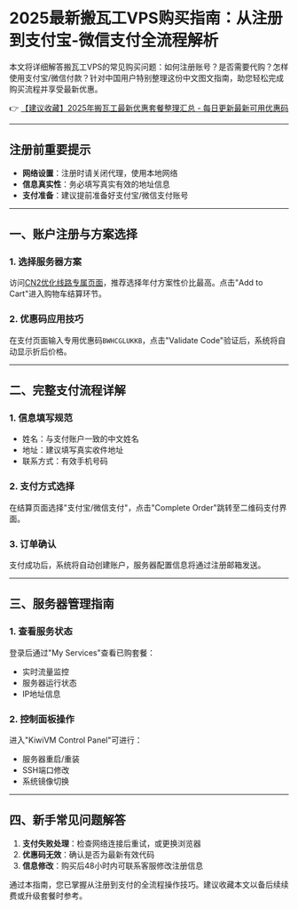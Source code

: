 # 2025最新搬瓦工VPS购买指南：从注册到支付宝-微信支付全流程解析

本文将详细解答搬瓦工VPS的常见购买问题：如何注册账号？是否需要代购？怎样使用支付宝/微信付款？针对中国用户特别整理这份中文图文指南，助您轻松完成购买流程并享受最新优惠。

👉 [【建议收藏】2025年搬瓦工最新优惠套餐整理汇总 - 每日更新最新可用优惠码](https://bit.ly/banwagon)

---

## 注册前重要提示
- **网络设置**：注册时请关闭代理，使用本地网络
- **信息真实性**：务必填写真实有效的地址信息
- **支付准备**：建议提前准备好支付宝/微信支付账号

---

## 一、账户注册与方案选择
### 1. 选择服务器方案
访问[CN2优化线路专属页面](https://bit.ly/banwagon)，推荐选择年付方案性价比最高。点击"Add to Cart"进入购物车结算环节。

### 2. 优惠码应用技巧
在支付页面输入专用优惠码`BWHCGLUKKB`，点击"Validate Code"验证后，系统将自动显示折后价格。

---

## 二、完整支付流程详解
### 1. 信息填写规范
- 姓名：与支付账户一致的中文姓名
- 地址：建议填写真实收件地址
- 联系方式：有效手机号码

### 2. 支付方式选择
在结算页面选择"支付宝/微信支付"，点击"Complete Order"跳转至二维码支付界面。

### 3. 订单确认
支付成功后，系统将自动创建账户，服务器配置信息将通过注册邮箱发送。

---

## 三、服务器管理指南
### 1. 查看服务状态
登录后通过"My Services"查看已购套餐：
- 实时流量监控
- 服务器运行状态
- IP地址信息

### 2. 控制面板操作
进入"KiwiVM Control Panel"可进行：
- 服务器重启/重装
- SSH端口修改
- 系统镜像切换

---

## 四、新手常见问题解答
1. **支付失败处理**：检查网络连接后重试，或更换浏览器
2. **优惠码无效**：确认是否为最新有效代码
3. **信息修改**：购买后48小时内可联系客服修改注册信息

通过本指南，您已掌握从注册到支付的全流程操作技巧。建议收藏本文以备后续续费或升级套餐时参考。